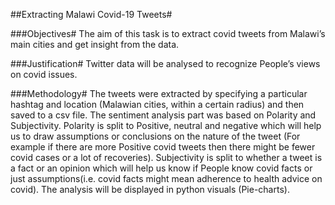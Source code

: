 ##Extracting Malawi Covid-19 Tweets#

###Objectives#
The aim of this task is to extract covid tweets from Malawi’s main cities and get insight from the data.

###Justification#
Twitter data will be analysed to recognize People’s views on covid issues. 

###Methodology#
The tweets were extracted by specifying a particular hashtag and location (Malawian cities, within a certain radius) and then saved to a csv file. The sentiment analysis part was based on Polarity and Subjectivity. 
Polarity is split to Positive, neutral and negative which will help us to draw assumptions or conclusions on the nature of the tweet (For example if there are more Positive covid tweets then there might be fewer covid cases or a lot of recoveries). 
Subjectivity is split to whether a tweet is a fact or an opinion which will help us know if People know covid facts or just assumptions(i.e. covid facts might mean adherence to health advice on covid). The analysis will be displayed in python visuals (Pie-charts).
